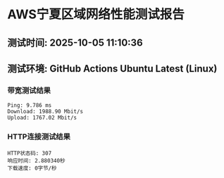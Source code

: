 # AWS宁夏区域网络性能测试报告
## 测试时间: 2025-10-05 11:10:36
## 测试环境: GitHub Actions Ubuntu Latest (Linux)

### 带宽测试结果
```
Ping: 9.786 ms
Download: 1988.90 Mbit/s
Upload: 1767.02 Mbit/s
```

### HTTP连接测试结果
```
HTTP状态码: 307
响应时间: 2.880340秒
下载速度: 0字节/秒
```

